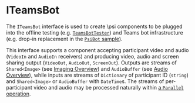 ﻿# ITeamsBot

The `ITeamsBot` interface is used to create \psi components to be plugged into the offline testing (e.g. [`TeamsBotTester`](../TeamsBotTester/)) and Teams bot infrastructure (e.g. drop-in replacement in the [`PsiBot` sample](../PsiBot/PsiBot.Service/)).

This interface supports a component accepting participant video and audio (`VideoIn` and `AudioIn` receivers) and producing video, audio and screen sharing output (`VideoOut`, `AudioOut`, `ScreenOut`). Outputs are streams of `Shared<Image>` (see [Imaging Overview](https://github.com/microsoft/psi/wiki/Imaging-Overview)) and `AudioBuffer` (see [Audio Overview](https://github.com/microsoft/psi/wiki/Audio-Overview)), while inputs are streams of `Dictionary` of participant ID (`string`) and `Shared<Image>` or `AudioBuffer` with `DateTime`s. The streams of per-participant video and audio may be processed naturally within [a `Parallel` operation](https://github.com/microsoft/psi/wiki/Parallel-Operator).